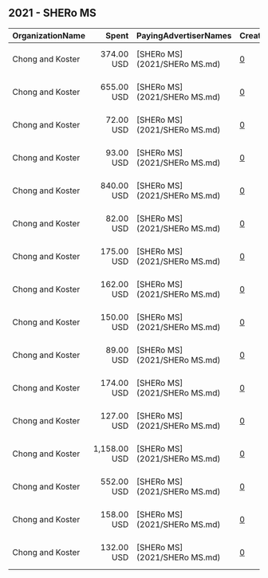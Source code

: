 ## 2021 - SHERo MS 
|OrganizationName|Spent|PayingAdvertiserNames|CreativeUrls|Impressions|Genders|AgeBrackets|CountryCodes|BillingAddresses|CandidateBallotInformation|
|:---|---:|:---|:---|---:|:---|:---|:---|:---|:---|
|Chong and Koster|374.00 USD|[SHERo MS](2021/SHERo MS.md)|[0](https://www.snap.com/political-ads/asset/ac52c3ae66927de4ccf5b77b07d550554c1f80e89b4541c44820428d50a98a70?mediaType=png)|40,752||18+|united states|"1640 Rhode Island Ave. NW, Suite 600,Washington,20036,US"||
|Chong and Koster|655.00 USD|[SHERo MS](2021/SHERo MS.md)|[0](https://www.snap.com/political-ads/asset/ac52c3ae66927de4ccf5b77b07d550554c1f80e89b4541c44820428d50a98a70?mediaType=png)|67,024||18+|united states|"1640 Rhode Island Ave. NW, Suite 600,Washington,20036,US"||
|Chong and Koster|72.00 USD|[SHERo MS](2021/SHERo MS.md)|[0](https://www.snap.com/political-ads/asset/ac52c3ae66927de4ccf5b77b07d550554c1f80e89b4541c44820428d50a98a70?mediaType=png)|9,426||18-30|united states|"1640 Rhode Island Ave. NW, Suite 600,Washington,20036,US"||
|Chong and Koster|93.00 USD|[SHERo MS](2021/SHERo MS.md)|[0](https://www.snap.com/political-ads/asset/ac52c3ae66927de4ccf5b77b07d550554c1f80e89b4541c44820428d50a98a70?mediaType=png)|9,378||18+|united states|"1640 Rhode Island Ave. NW, Suite 600,Washington,20036,US"||
|Chong and Koster|840.00 USD|[SHERo MS](2021/SHERo MS.md)|[0](https://www.snap.com/political-ads/asset/ac52c3ae66927de4ccf5b77b07d550554c1f80e89b4541c44820428d50a98a70?mediaType=png)|96,618||18+|united states|"1640 Rhode Island Ave. NW, Suite 600,Washington,20036,US"||
|Chong and Koster|82.00 USD|[SHERo MS](2021/SHERo MS.md)|[0](https://www.snap.com/political-ads/asset/ac52c3ae66927de4ccf5b77b07d550554c1f80e89b4541c44820428d50a98a70?mediaType=png)|9,308||18+|united states|"1640 Rhode Island Ave. NW, Suite 600,Washington,20036,US"||
|Chong and Koster|175.00 USD|[SHERo MS](2021/SHERo MS.md)|[0](https://www.snap.com/political-ads/asset/ac52c3ae66927de4ccf5b77b07d550554c1f80e89b4541c44820428d50a98a70?mediaType=png)|18,114||18+|united states|"1640 Rhode Island Ave. NW, Suite 600,Washington,20036,US"||
|Chong and Koster|162.00 USD|[SHERo MS](2021/SHERo MS.md)|[0](https://www.snap.com/political-ads/asset/ac52c3ae66927de4ccf5b77b07d550554c1f80e89b4541c44820428d50a98a70?mediaType=png)|22,000||18-30|united states|"1640 Rhode Island Ave. NW, Suite 600,Washington,20036,US"||
|Chong and Koster|150.00 USD|[SHERo MS](2021/SHERo MS.md)|[0](https://www.snap.com/political-ads/asset/ac52c3ae66927de4ccf5b77b07d550554c1f80e89b4541c44820428d50a98a70?mediaType=png)|16,141||18+|united states|"1640 Rhode Island Ave. NW, Suite 600,Washington,20036,US"||
|Chong and Koster|89.00 USD|[SHERo MS](2021/SHERo MS.md)|[0](https://www.snap.com/political-ads/asset/ac52c3ae66927de4ccf5b77b07d550554c1f80e89b4541c44820428d50a98a70?mediaType=png)|12,517||18-30|united states|"1640 Rhode Island Ave. NW, Suite 600,Washington,20036,US"||
|Chong and Koster|174.00 USD|[SHERo MS](2021/SHERo MS.md)|[0](https://www.snap.com/political-ads/asset/ac52c3ae66927de4ccf5b77b07d550554c1f80e89b4541c44820428d50a98a70?mediaType=png)|22,496||18-30|united states|"1640 Rhode Island Ave. NW, Suite 600,Washington,20036,US"||
|Chong and Koster|127.00 USD|[SHERo MS](2021/SHERo MS.md)|[0](https://www.snap.com/political-ads/asset/ac52c3ae66927de4ccf5b77b07d550554c1f80e89b4541c44820428d50a98a70?mediaType=png)|13,734||18+|united states|"1640 Rhode Island Ave. NW, Suite 600,Washington,20036,US"||
|Chong and Koster|1,158.00 USD|[SHERo MS](2021/SHERo MS.md)|[0](https://www.snap.com/political-ads/asset/ac52c3ae66927de4ccf5b77b07d550554c1f80e89b4541c44820428d50a98a70?mediaType=png)|142,009||18-30|united states|"1640 Rhode Island Ave. NW, Suite 600,Washington,20036,US"||
|Chong and Koster|552.00 USD|[SHERo MS](2021/SHERo MS.md)|[0](https://www.snap.com/political-ads/asset/ac52c3ae66927de4ccf5b77b07d550554c1f80e89b4541c44820428d50a98a70?mediaType=png)|75,467||18-30|united states|"1640 Rhode Island Ave. NW, Suite 600,Washington,20036,US"||
|Chong and Koster|158.00 USD|[SHERo MS](2021/SHERo MS.md)|[0](https://www.snap.com/political-ads/asset/ac52c3ae66927de4ccf5b77b07d550554c1f80e89b4541c44820428d50a98a70?mediaType=png)|19,905||18-30|united states|"1640 Rhode Island Ave. NW, Suite 600,Washington,20036,US"||
|Chong and Koster|132.00 USD|[SHERo MS](2021/SHERo MS.md)|[0](https://www.snap.com/political-ads/asset/ac52c3ae66927de4ccf5b77b07d550554c1f80e89b4541c44820428d50a98a70?mediaType=png)|18,409||18-30|united states|"1640 Rhode Island Ave. NW, Suite 600,Washington,20036,US"||

